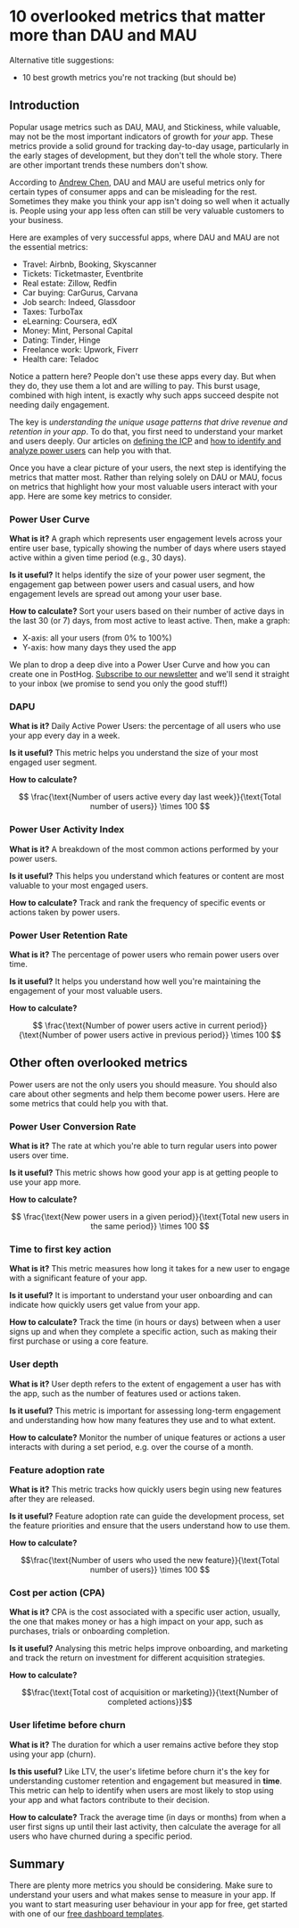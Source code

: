 # 10 overlooked metrics that matter more than DAU and MAU

Alternative title suggestions: 
- 10 best growth metrics you're not tracking (but should be)

## Introduction

Popular usage metrics such as DAU, MAU, and Stickiness, while valuable, may not be the most important indicators of growth for *your* app. These metrics provide a solid ground for tracking day-to-day usage, particularly in the early stages of development, but they don't tell the whole story. There are other important trends these numbers don't show.

According to [Andrew Chen](https://andrewchen.com/dau-mau-is-an-important-metric-but-heres-where-it-fails/), DAU and MAU are useful metrics only for certain types of consumer apps and can be misleading for the rest. Sometimes they make you think your app isn't doing so well when it actually is. People using your app less often can still be very valuable customers to your business. 

Here are examples of very successful apps, where DAU and MAU are not the essential metrics:
- Travel: Airbnb, Booking, Skyscanner
- Tickets: Ticketmaster, Eventbrite
- Real estate: Zillow, Redfin
- Car buying: CarGurus, Carvana
- Job search: Indeed, Glassdoor
- Taxes: TurboTax
- eLearning: Coursera, edX
- Money: Mint, Personal Capital
- Dating: Tinder, Hinge
- Freelance work: Upwork, Fiverr
- Health care: Teladoc

Notice a pattern here? People don't use these apps every day. But when they do, they use them a lot and are willing to pay. This burst usage, combined with high intent, is exactly why such apps succeed despite not needing daily engagement.

The key is *understanding the unique usage patterns that drive revenue and retention in your app*. To do that, you first need to understand your market and users deeply. Our articles on [defining the ICP](https://posthog.com/newsletter/ideal-customer-profile-framework) and [how to identify and analyze power users](https://posthog.com/tutorials/power-users) can help you with that. 

Once you have a clear picture of your users, the next step is identifying the metrics that matter most. Rather than relying solely on DAU or MAU, focus on metrics that highlight how your most valuable users interact with your app. Here are some key metrics to consider.

### Power User Curve

**What is it?** A graph which represents user engagement levels across your entire user base, typically showing the number of days where users stayed active within a given time period (e.g., 30 days).

**Is it useful?** It helps identify the size of your power user segment, the engagement gap between power users and casual users, and how engagement levels are spread out among your user base. 

**How to calculate?** Sort your users based on their number of active days in the last 30 (or 7) days, from most active to least active. Then, make a graph: 
- X-axis: all your users (from 0% to 100%)
- Y-axis: how many days they used the app

We plan to drop a deep dive into a Power User Curve and how you can create one in PostHog. [Subscribe to our newsletter](https://posthog.com/newsletter) and we'll send it straight to your inbox (we promise to send you only the good stuff!)

### DAPU

**What is it?** Daily Active Power Users: the percentage of all users who use your app every day in a week.

**Is it useful?** This metric helps you understand the size of your most engaged user segment.

**How to calculate?**

$$ \frac{\text{Number of users active every day last week}}{\text{Total number of users}} \times 100 $$

### Power User Activity Index

**What is it?** A breakdown of the most common actions performed by your power users.

**Is it useful?** This helps you understand which features or content are most valuable to your most engaged users.

**How to calculate?** Track and rank the frequency of specific events or actions taken by power users.

### Power User Retention Rate

**What is it?** The percentage of power users who remain power users over time.

**Is it useful?** It helps you understand how well you're maintaining the engagement of your most valuable users.

**How to calculate?**

$$ \frac{\text{Number of power users active in current period}}{\text{Number of power users active in previous period}} \times 100 $$

## Other often overlooked metrics

Power users are not the only users you should measure. You should also care about other segments and help them become power users. Here are some metrics that could help you with that.

### Power User Conversion Rate

**What is it?** The rate at which you're able to turn regular users into power users over time.

**Is it useful?** This metric shows how good your app is at getting people to use your app more.

**How to calculate?** 

$$ \frac{\text{New power users in a given period}}{\text{Total new users in the same period}} \times 100 $$

### Time to first key action

**What is it?** This metric measures how long it takes for a new user to engage with a significant feature of your app. 

**Is it useful?** It is important to understand your user onboarding and can indicate how quickly users get value from your app. 

**How to calculate?** Track the time (in hours or days) between when a user signs up and when they complete a specific action, such as making their first purchase or using a core feature.

### User depth

**What is it?** User depth refers to the extent of engagement a user has with the app, such as the number of features used or actions taken. 

**Is it useful?** This metric is important for assessing long-term engagement and understanding how how many features they use and to what extent.

**How to calculate?** Monitor the number of unique features or actions a user interacts with during a set period, e.g. over the course of a month.

### Feature adoption rate

**What is it?** This metric tracks how quickly users begin using new features after they are released. 

**Is it useful?** Feature adoption rate can guide the development process, set the feature priorities and ensure that the users understand how to use them.

**How to calculate?** 

$$\frac{\text{Number of users who used the new feature}}{\text{Total number of users}} \times 100 $$

### Cost per action (CPA)

**What is it?** CPA is the cost associated with a specific user action, usually, the one that makes money or has a high impact on your app, such as purchases, trials or onboarding completion.

**Is it useful?** Analysing this metric helps improve onboarding, and marketing and track the return on investment for different acquisition strategies. 

**How to calculate?** 

$$\frac{\text{Total cost of acquisition or marketing}}{\text{Number of completed actions}}$$

### User lifetime before churn

**What is it?** The duration for which a user remains active before they stop using your app (churn).

**Is this useful?** Like LTV, the user's lifetime before churn it's the key for understanding customer retention and engagement but measured in **time**. This metric can help to identify when users are most likely to stop using your app and what factors contribute to their decision.

**How to calculate?** Track the average time (in days or months) from when a user first signs up until their last activity, then calculate the average for all users who have churned during a specific period.


## Summary

There are plenty more metrics you should be considering. Make sure to understand your users and what makes sense to measure in your app. If you want to start measuring user behaviour in your app for free, get started with one of our [free dashboard templates](https://posthog.com/templates).
